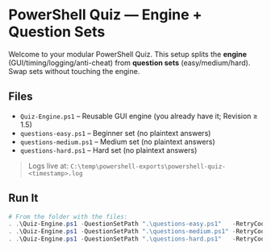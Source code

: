 # PowerShell Quiz — Engine + Question Sets

Welcome to your modular PowerShell Quiz. This setup splits the **engine** (GUI/timing/logging/anti-cheat) from **question sets** (easy/medium/hard). Swap sets without touching the engine.

## Files

- `Quiz-Engine.ps1` – Reusable GUI engine (you already have it; Revision ≥ 1.5)
- `questions-easy.ps1` – Beginner set (no plaintext answers)
- `questions-medium.ps1` – Medium set (no plaintext answers)
- `questions-hard.ps1` – Hard set (no plaintext answers)

> Logs live at: `C:\temp\powershell-exports\powershell-quiz-<timestamp>.log`

## Run It

```powershell
# From the folder with the files:
. .\Quiz-Engine.ps1 -QuestionSetPath ".\questions-easy.ps1"   -RetryCooldownSeconds 10
. .\Quiz-Engine.ps1 -QuestionSetPath ".\questions-medium.ps1" -RetryCooldownSeconds 12
. .\Quiz-Engine.ps1 -QuestionSetPath ".\questions-hard.ps1"   -RetryCooldownSeconds 15